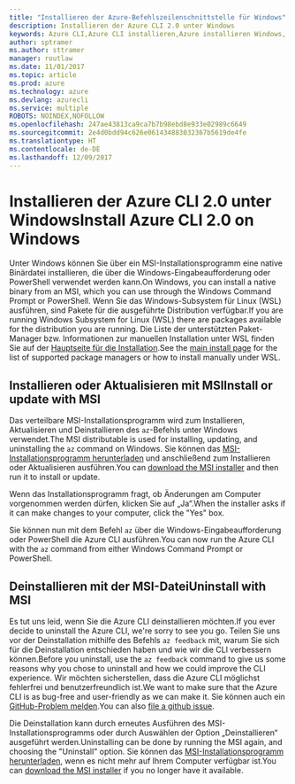 ```yaml
---
title: "Installieren der Azure-Befehlszeilenschnittstelle für Windows"
description: Installieren der Azure CLI 2.0 unter Windows
keywords: Azure CLI,Azure CLI installieren,Azure installieren Windows, Azure CLI Windows, Azure Windows
author: sptramer
ms.author: sttramer
manager: routlaw
ms.date: 11/01/2017
ms.topic: article
ms.prod: azure
ms.technology: azure
ms.devlang: azurecli
ms.service: multiple
ROBOTS: NOINDEX,NOFOLLOW
ms.openlocfilehash: 247ae43813ca9ca7b7b98ebd8e933e02989c6649
ms.sourcegitcommit: 2e4d0bdd94c626e061434883032367b5619de4fe
ms.translationtype: HT
ms.contentlocale: de-DE
ms.lasthandoff: 12/09/2017
---
```

# <a name="install-azure-cli-20-on-windows"></a><span data-ttu-id="7852f-104">Installieren der Azure CLI 2.0 unter Windows</span><span class="sxs-lookup"><span data-stu-id="7852f-104">Install Azure CLI 2.0 on Windows</span></span>

<span data-ttu-id="7852f-105">Unter Windows können Sie über ein MSI-Installationsprogramm eine native Binärdatei installieren, die über die Windows-Eingabeaufforderung oder PowerShell verwendet werden kann.</span><span class="sxs-lookup"><span data-stu-id="7852f-105">On Windows, you can install a native binary from an MSI, which you can use through the Windows Command Prompt or PowerShell.</span></span> <span data-ttu-id="7852f-106">Wenn Sie das Windows-Subsystem für Linux (WSL) ausführen, sind Pakete für die ausgeführte Distribution verfügbar.</span><span class="sxs-lookup"><span data-stu-id="7852f-106">If you are running Windows Subsystem for Linux (WSL) there are packages available for the distribution you are running.</span></span> <span data-ttu-id="7852f-107">Die Liste der unterstützten Paket-Manager bzw. Informationen zur manuellen Installation unter WSL finden Sie auf der [Hauptseite für die Installation](install-azure-cli.md).</span><span class="sxs-lookup"><span data-stu-id="7852f-107">See the [main install page](install-azure-cli.md) for the list of supported package managers or how to install manually under WSL.</span></span>

## <a name="install-or-update-with-msi"></a><span data-ttu-id="7852f-108">Installieren oder Aktualisieren mit MSI</span><span class="sxs-lookup"><span data-stu-id="7852f-108">Install or update with MSI</span></span>

<span data-ttu-id="7852f-109">Das verteilbare MSI-Installationsprogramm wird zum Installieren, Aktualisieren und Deinstallieren des `az`-Befehls unter Windows verwendet.</span><span class="sxs-lookup"><span data-stu-id="7852f-109">The MSI distributable is used for installing, updating, and uninstalling the `az` command on Windows.</span></span> <span data-ttu-id="7852f-110">Sie können das [MSI-Installationsprogramm herunterladen](https://aka.ms/InstallAzureCliWindows) und anschließend zum Installieren oder Aktualisieren ausführen.</span><span class="sxs-lookup"><span data-stu-id="7852f-110">You can [download the MSI installer](https://aka.ms/InstallAzureCliWindows) and then run it to install or update.</span></span>

<span data-ttu-id="7852f-111">Wenn das Installationsprogramm fragt, ob Änderungen am Computer vorgenommen werden dürfen, klicken Sie auf „Ja“.</span><span class="sxs-lookup"><span data-stu-id="7852f-111">When the installer asks if it can make changes to your computer, click the "Yes" box.</span></span>

<span data-ttu-id="7852f-112">Sie können nun mit dem Befehl `az` über die Windows-Eingabeaufforderung oder PowerShell die Azure CLI ausführen.</span><span class="sxs-lookup"><span data-stu-id="7852f-112">You can now run the Azure CLI with the `az` command from either Windows Command Prompt or PowerShell.</span></span>

## <a name="uninstall-with-msi"></a><span data-ttu-id="7852f-113">Deinstallieren mit der MSI-Datei</span><span class="sxs-lookup"><span data-stu-id="7852f-113">Uninstall with MSI</span></span>

<span data-ttu-id="7852f-114">Es tut uns leid, wenn Sie die Azure CLI deinstallieren möchten.</span><span class="sxs-lookup"><span data-stu-id="7852f-114">If you ever decide to uninstall the Azure CLI, we're sorry to see you go.</span></span> <span data-ttu-id="7852f-115">Teilen Sie uns vor der Deinstallation mithilfe des Befehls `az feedback` mit, warum Sie sich für die Deinstallation entschieden haben und wie wir die CLI verbessern können.</span><span class="sxs-lookup"><span data-stu-id="7852f-115">Before you uninstall, use the `az feedback` command to give us some reasons why you chose to uninstall and how we could improve the CLI experience.</span></span> <span data-ttu-id="7852f-116">Wir möchten sicherstellen, dass die Azure CLI möglichst fehlerfrei und benutzerfreundlich ist.</span><span class="sxs-lookup"><span data-stu-id="7852f-116">We want to make sure that the Azure CLI is as bug-free and user-friendly as we can make it.</span></span> <span data-ttu-id="7852f-117">Sie können auch ein [GitHub-Problem melden](https://github.com/Azure/azure-cli/issues).</span><span class="sxs-lookup"><span data-stu-id="7852f-117">You can also [file a github issue](https://github.com/Azure/azure-cli/issues).</span></span>

<span data-ttu-id="7852f-118">Die Deinstallation kann durch erneutes Ausführen des MSI-Installationsprogramms oder durch Auswählen der Option „Deinstallieren“ ausgeführt werden.</span><span class="sxs-lookup"><span data-stu-id="7852f-118">Uninstalling can be done by running the MSI again, and choosing the "Uninstall" option.</span></span> <span data-ttu-id="7852f-119">Sie können das [MSI-Installationsprogramm herunterladen](https://aka.ms/InstallAzureCliWindows), wenn es nicht mehr auf Ihrem Computer verfügbar ist.</span><span class="sxs-lookup"><span data-stu-id="7852f-119">You can [download the MSI installer](https://aka.ms/InstallAzureCliWindows) if you no longer have it available.</span></span>
